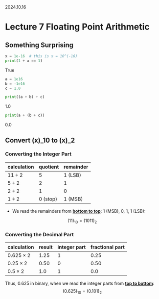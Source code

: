 2024.10.16

# Lecture 7 Floating Point Arithmetic

## Something Surprising

```python
x = 1e-16  # this is x = 10^(-16)
print(1 + x == 1)
```

True

```python
a = 1e16
b = -1e16
c = 1.0

print((a + b) + c)
```

1.0

```python
print(a + (b + c))
```

0.0

## Convert (x)_10 to (x)_2

### Converting the Integer Part

| calculation       | quotient | remainder |
| ----------------- | -------- | --------- |
| $11 \div 2$      | $5$     | $1$ (LSB)      |
| $5 \div 2$       | $2$     | $1$       |
| $2 \div 2$       | $1$     | $0$       |
| $1 \div 2$       | $0$ (stop)     | $1$ (MSB)       |

- We read the remainders from **<u>bottom to top</u>**: $1$ (MSB), $0$, $1$, $1$ (LSB):


$$(11)_{10} = (1011)_2$$

### Converting the Decimal Part

| calculation         | result         | integer part | fractional part |
| ------------------- | -------------- | ------------ | ------------------------- |
| $0.625 \times 2$    | $1.25$        | $1$          | $0.25$                   |
| $0.25 \times 2$     | $0.50$        | $0$          | $0.50$                   |
| $0.5 \times 2$      | $1.0$         | $1$          | $0.0$                    |

Thus, 0.625 in binary, when we read the integer parts from **<u>top to bottom</u>**:
$$(0.625)_{10} = (0.101)_{2}$$